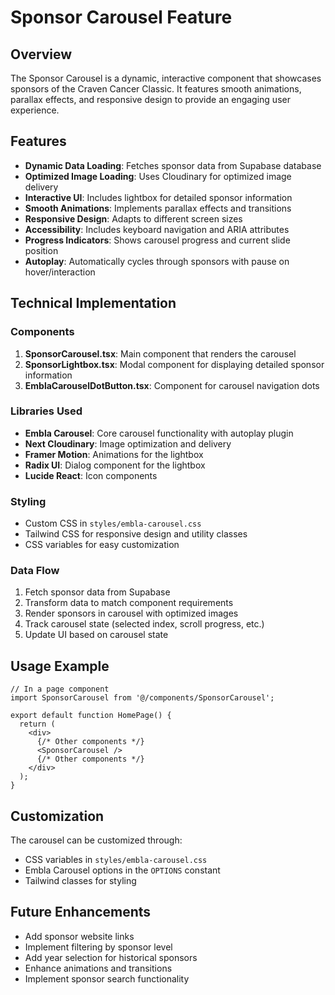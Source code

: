 # Sponsor Carousel Feature

## Overview
The Sponsor Carousel is a dynamic, interactive component that showcases sponsors of the Craven Cancer Classic. It features smooth animations, parallax effects, and responsive design to provide an engaging user experience.

## Features
- **Dynamic Data Loading**: Fetches sponsor data from Supabase database
- **Optimized Image Loading**: Uses Cloudinary for optimized image delivery
- **Interactive UI**: Includes lightbox for detailed sponsor information
- **Smooth Animations**: Implements parallax effects and transitions
- **Responsive Design**: Adapts to different screen sizes
- **Accessibility**: Includes keyboard navigation and ARIA attributes
- **Progress Indicators**: Shows carousel progress and current slide position
- **Autoplay**: Automatically cycles through sponsors with pause on hover/interaction

## Technical Implementation

### Components
1. **SponsorCarousel.tsx**: Main component that renders the carousel
2. **SponsorLightbox.tsx**: Modal component for displaying detailed sponsor information
3. **EmblaCarouselDotButton.tsx**: Component for carousel navigation dots

### Libraries Used
- **Embla Carousel**: Core carousel functionality with autoplay plugin
- **Next Cloudinary**: Image optimization and delivery
- **Framer Motion**: Animations for the lightbox
- **Radix UI**: Dialog component for the lightbox
- **Lucide React**: Icon components

### Styling
- Custom CSS in `styles/embla-carousel.css`
- Tailwind CSS for responsive design and utility classes
- CSS variables for easy customization

### Data Flow
1. Fetch sponsor data from Supabase
2. Transform data to match component requirements
3. Render sponsors in carousel with optimized images
4. Track carousel state (selected index, scroll progress, etc.)
5. Update UI based on carousel state

## Usage Example
```tsx
// In a page component
import SponsorCarousel from '@/components/SponsorCarousel';

export default function HomePage() {
  return (
    <div>
      {/* Other components */}
      <SponsorCarousel />
      {/* Other components */}
    </div>
  );
}
```

## Customization
The carousel can be customized through:
- CSS variables in `styles/embla-carousel.css`
- Embla Carousel options in the `OPTIONS` constant
- Tailwind classes for styling

## Future Enhancements
- Add sponsor website links
- Implement filtering by sponsor level
- Add year selection for historical sponsors
- Enhance animations and transitions
- Implement sponsor search functionality
